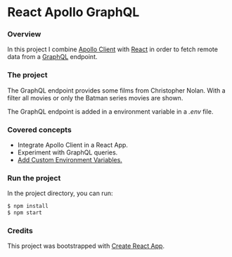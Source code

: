 # React Apollo GraphQL

### Overview

In this project I combine [Apollo Client](https://github.com/apollographql/apollo-client) with [React](https://facebook.github.io/react/) in order to fetch remote data from a [GraphQL](https://graphql.org/) endpoint.

### The project

The GraphQL endpoint provides some films from Christopher Nolan. With a filter all movies or only the Batman series movies are shown.

The GraphQL endpoint is added in a environment variable in a _.env_ file.

### Covered concepts

- Integrate Apollo Client in a React App.
- Experiment with GraphQL queries.
- [Add Custom Environment Variables.](https://facebook.github.io/create-react-app/docs/adding-custom-environment-variables)

### Run the project

In the project directory, you can run:

```sh
$ npm install
$ npm start
```

### Credits

This project was bootstrapped with [Create React App](https://github.com/facebook/create-react-app).
